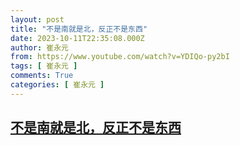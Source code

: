 ```yaml
---
layout: post
title: "不是南就是北，反正不是东西"
date: 2023-10-11T22:35:08.000Z
author: 崔永元
from: https://www.youtube.com/watch?v=YDIQo-py2bI
tags: [ 崔永元 ]
comments: True
categories: [ 崔永元 ]
---
```

<!--1697063708000-->
[不是南就是北，反正不是东西](https://www.youtube.com/watch?v=YDIQo-py2bI)
------

<div>

</div>
